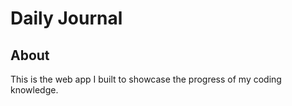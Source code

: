 # Daily Journal

## About
This is the web app I built to showcase the progress of my coding knowledge.